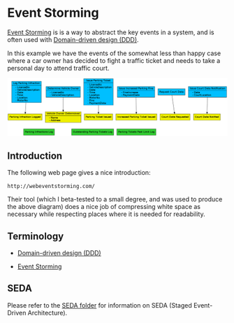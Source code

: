 # Event Storming

[Event Storming](http://en.wikipedia.org/wiki/Event_Storming) is
is a way to abstract the key events in a system, and is often used with
[Domain-driven design (DDD)](http://en.wikipedia.org/wiki/Domain-driven_design).

In this example we have the events of the somewhat less than
happy case where a car owner has decided to fight a traffic
ticket and needs to take a personal day to attend traffic court.

![Events](images/Events.png)

## Introduction

The following web page gives a nice introduction:

	http://webeventstorming.com/

Their tool (which I beta-tested to a small degree, and was
used to produce the above diagram) does a nice job of compressing
white space as necessary while respecting places where it is needed
for readability.

## Terminology

* [Domain-driven design (DDD)](http://en.wikipedia.org/wiki/Domain-driven_design)

* [Event Storming](http://en.wikipedia.org/wiki/Event_Storming)

## SEDA

Please refer to the [SEDA folder](SEDA/) for information
on SEDA (Staged Event-Driven Architecture).
